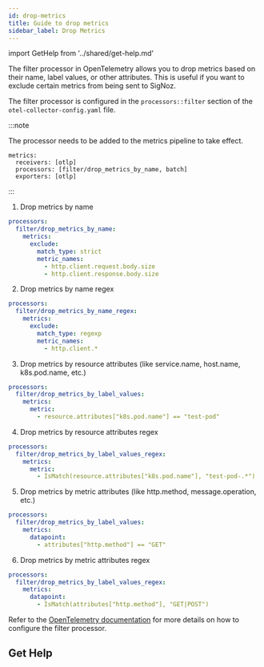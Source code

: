 ```yaml
---
id: drop-metrics
title: Guide to drop metrics
sidebar_label: Drop Metrics
---
```


import GetHelp from '../shared/get-help.md'


The filter processor in OpenTelemetry allows you to drop metrics based on their name, label values, or other attributes. This is useful if you want to exclude certain metrics from being sent to SigNoz.

The filter processor is configured in the `processors::filter` section of the `otel-collector-config.yaml` file.

:::note

The processor needs to be added to the metrics pipeline to take effect. 

    metrics:
      receivers: [otlp]
      processors: [filter/drop_metrics_by_name, batch]
      exporters: [otlp]
:::


1. Drop metrics by name

```yaml
processors:
  filter/drop_metrics_by_name:
    metrics:
      exclude:
        match_type: strict
        metric_names:
          - http.client.request.body.size
          - http.client.response.body.size
```

2. Drop metrics by name regex

```yaml
processors:
  filter/drop_metrics_by_name_regex:
    metrics:
      exclude:
        match_type: regexp
        metric_names:
          - http.client.*
```


3. Drop metrics by resource attributes (like service.name, host.name, k8s.pod.name, etc.)

```yaml
processors:
  filter/drop_metrics_by_label_values:
    metrics:
      metric:
        - resource.attributes["k8s.pod.name"] == "test-pod"
```

4. Drop metrics by resource attributes regex

```yaml
processors:
  filter/drop_metrics_by_label_values_regex:
    metrics:
      metric:
        - IsMatch(resource.attributes["k8s.pod.name"], "test-pod-.*")
```

5. Drop metrics by metric attributes (like http.method, message.operation, etc.)

```yaml
processors:
  filter/drop_metrics_by_label_values:
    metrics:
      datapoint:
        - attributes["http.method"] == "GET"
```

6. Drop metrics by metric attributes regex

```yaml
processors:
  filter/drop_metrics_by_label_values_regex:
    metrics:
      datapoint:
        - IsMatch(attributes["http.method"], "GET|POST")
```

Refer to the [OpenTelemetry documentation](https://github.com/open-telemetry/opentelemetry-collector-contrib/tree/main/processor/filterprocessor) for more details on how to configure the filter processor.

## Get Help

<GetHelp />

